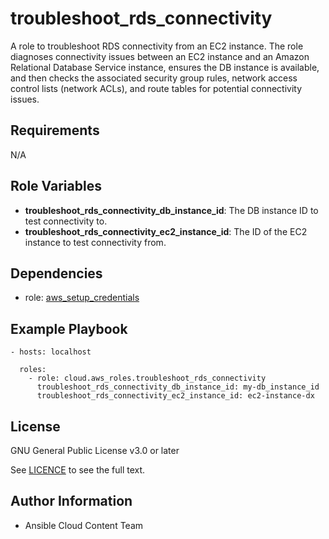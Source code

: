 troubleshoot_rds_connectivity
==================

A role to troubleshoot RDS connectivity from an EC2 instance.
The role diagnoses connectivity issues between an EC2 instance and an Amazon Relational Database Service instance, ensures the DB instance is available, and then checks the associated security group rules, network access control lists (network ACLs), and route tables for potential connectivity issues.

Requirements
------------

N/A

Role Variables
--------------

* **troubleshoot_rds_connectivity_db_instance_id**: The DB instance ID to test connectivity to.
* **troubleshoot_rds_connectivity_ec2_instance_id**: The ID of the EC2 instance to test connectivity from.

Dependencies
------------

- role: [aws_setup_credentials](../aws_setup_credentials/README.md)

Example Playbook
----------------

    - hosts: localhost

      roles:
        - role: cloud.aws_roles.troubleshoot_rds_connectivity
          troubleshoot_rds_connectivity_db_instance_id: my-db_instance_id
          troubleshoot_rds_connectivity_ec2_instance_id: ec2-instance-dx

License
-------

GNU General Public License v3.0 or later

See [LICENCE](https://github.com/ansible-collections/cloud.aws_roles/blob/main/LICENSE) to see the full text.

Author Information
------------------

- Ansible Cloud Content Team